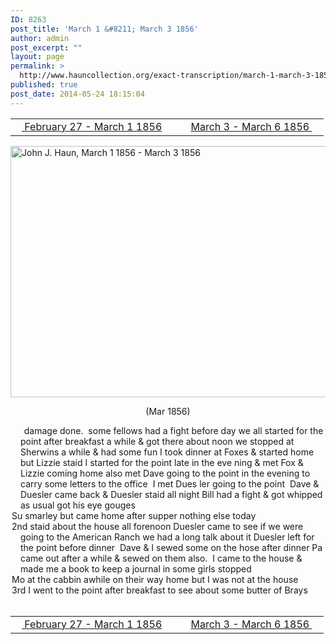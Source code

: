 ```yaml
---
ID: 8263
post_title: 'March 1 &#8211; March 3 1856'
author: admin
post_excerpt: ""
layout: page
permalink: >
  http://www.hauncollection.org/exact-transcription/march-1-march-3-1856/
published: true
post_date: 2014-05-24 18:15:04
---
```

<table style="width: 100%;" align="center">
<tbody>
<tr>
<td width="50%"><a title="February 27 – March 1 1856" href="http://www.hauncollection.org/version-2/version-ii-series-i/february-27-march-1-1856/"><img src="https://lh3.googleusercontent.com/-EFJpxxNiPNw/VqgtWBCZrMI/AAAAAAAAAFU/WfY4lPFWWkg/s800-Ic42/Soeb-Plain-Arrows-8-10px.png" alt="" width="10" height="10" /> February 27 - March 1 1856</a></td>
<td style="text-align: right;"><a title="March 3 – March 6 1856" href="http://www.hauncollection.org/version-2/version-ii-series-i/march-3-march-6-1856/"> March 3 - March 6 1856 <img src="https://lh3.googleusercontent.com/-67k0cYlpXHw/VqgtWKz1MXI/AAAAAAAAAFU/k9PW_Piyurk/s800-Ic42/Soeb-Plain-Arrows-5-10px.png" alt="" width="10" height="10" /></a></td>
</tr>
</tbody>
</table>
<a href="http://www.hauncollection.org/wp-content/uploads/John Haun/JJH_151_March 1 1856 - March 3 1856.JPG" target="_blank" rel="noopener"><img class="alignnone wp-image-2380 size-large" src="http://www.hauncollection.org/wp-content/uploads/John Haun/JJH_151_March 1 1856 - March 3 1856-1024x682.jpg" alt="John J. Haun, March 1 1856 - March 3 1856" width="604" height="402" /></a>
<p style="text-align: center;">(Mar 1856)</p>

<div style="text-indent: -1em; padding-left: 16px;"><span style="color: #ffffff;">. </span>   damage done.  some fellows had a fight before day we all started
for the point after breakfast a while &amp; got there about noon we stopped
at Sherwins a while &amp; had some fun I took dinner at Foxes
&amp; started home but Lizzie staid I started for the point late in the eve
ning &amp; met Fox &amp; Lizzie coming home also met Dave going to the
point in the evening to carry some letters to the office  I met Dues
ler going to the point  Dave &amp; Duesler came back &amp; Duesler staid all
night Bill had a fight &amp; got whipped as usual got his eye gouges</div>
<div style="text-indent: -1em; padding-left: 16px;">Su smarley but came home after supper nothing else today</div>
<div style="text-indent: -1em; padding-left: 16px;">2nd staid about the house all forenoon Duesler came to see if we were
going to the American Ranch we had a long talk about it Duesler
left for the point before dinner  Dave &amp; I sewed some on the hose
after dinner Pa came out after a while &amp; sewed on them also.  I came to
the house &amp; made me a book to keep a journal in some girls stopped</div>
<div style="text-indent: -1em; padding-left: 16px;">Mo at the cabbin awhile on their way home but I was not at the house</div>
<div style="text-indent: -1em; padding-left: 16px;">3rd I went to the point after breakfast to see about some butter of Brays</div>
&nbsp;
<table style="width: 100%;" align="center">
<tbody>
<tr>
<td width="50%"><a title="February 27 – March 1 1856" href="http://www.hauncollection.org/version-2/version-ii-series-i/february-27-march-1-1856/"><img src="https://lh3.googleusercontent.com/-EFJpxxNiPNw/VqgtWBCZrMI/AAAAAAAAAFU/WfY4lPFWWkg/s800-Ic42/Soeb-Plain-Arrows-8-10px.png" alt="" width="10" height="10" /> February 27 - March 1 1856</a></td>
<td style="text-align: right;"><a title="March 3 – March 6 1856" href="http://www.hauncollection.org/version-2/version-ii-series-i/march-3-march-6-1856/"> March 3 - March 6 1856 <img src="https://lh3.googleusercontent.com/-67k0cYlpXHw/VqgtWKz1MXI/AAAAAAAAAFU/k9PW_Piyurk/s800-Ic42/Soeb-Plain-Arrows-5-10px.png" alt="" width="10" height="10" /></a></td>
</tr>
</tbody>
</table>